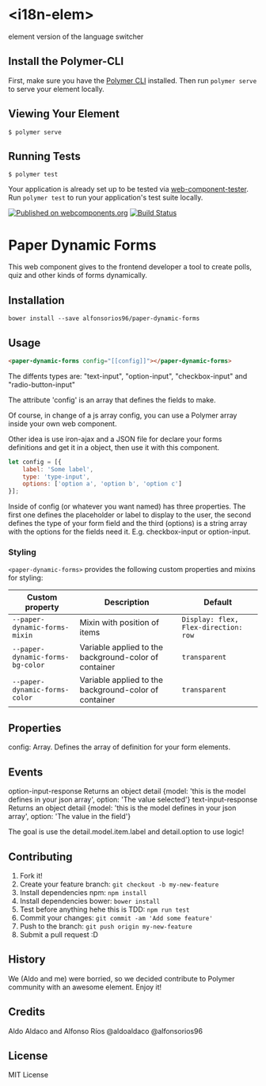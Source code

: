 # \<i18n-elem\>

 element version of the language switcher

## Install the Polymer-CLI

First, make sure you have the [Polymer CLI](https://www.npmjs.com/package/polymer-cli) installed. Then run `polymer serve` to serve your element locally.

## Viewing Your Element

```
$ polymer serve
```

## Running Tests

```
$ polymer test
```

Your application is already set up to be tested via [web-component-tester](https://github.com/Polymer/web-component-tester). Run `polymer test` to run your application's test suite locally.

[![Published on webcomponents.org](https://img.shields.io/badge/webcomponents.org-published-blue.svg)](https://www.webcomponents.org/element/alfonsorios96/paper-dynamic-forms)
[![Build Status](https://travis-ci.org/alfonsorios96/paper-dynamic-forms.svg?branch=0.2.5)](https://travis-ci.org/alfonsorios96/paper-dynamic-forms)

# Paper Dynamic Forms

This web component gives to the frontend developer a tool to create polls, quiz and other kinds of forms dynamically.

## Installation

`bower install --save alfonsorios96/paper-dynamic-forms`

## Usage

```html
<paper-dynamic-forms config="[[config]]"></paper-dynamic-forms>
```

The diffents types are: "text-input", "option-input", "checkbox-input" and "radio-button-input"

The attribute 'config' is an array that defines the fields to make.

Of course, in change of a js array config, you can use a Polymer array inside your own web component.

Other idea is use iron-ajax and a JSON file for declare your forms definitions and get it in a object, then use it with this component.

```js
let config = [{
    label: 'Some label',
    type: 'type-input',
    options: ['option a', 'option b', 'option c']
}];
```

Inside of config (or whatever you want named) has three properties.
The first one defines the placeholder or label to display to the user, the second defines the type of your form field
and the third (options)
is a string array with the options for the fields need it. E.g. checkbox-input or option-input.

### Styling

`<paper-dynamic-forms>` provides the following custom properties and mixins
for styling:

Custom property | Description | Default
----------------|-------------|----------
`--paper-dynamic-forms-mixin` | Mixin with position of items | `Display: flex, Flex-direction: row`
`--paper-dynamic-forms-bg-color` | Variable applied to the background-color of container | `transparent`
`--paper-dynamic-forms-color` | Variable applied to the background-color of container | `transparent`

## Properties

config: Array.  Defines the array of definition for your form elements.

## Events

option-input-response   Returns an object detail {model: 'this is the model defines in your json array', option: 'The value selected'}
text-input-response   Returns an object detail {model: 'this is the model defines in your json array', option: 'The value in the field'}

The goal is use the detail.model.item.label and detail.option to use logic!

## Contributing

1. Fork it!
2. Create your feature branch: `git checkout -b my-new-feature`
3. Install dependencies npm: `npm install`
4. Install dependencies bower: `bower install`
5. Test before anything hehe this is TDD: `npm run test`
6. Commit your changes: `git commit -am 'Add some feature'`
7. Push to the branch: `git push origin my-new-feature`
8. Submit a pull request :D

## History

We (Aldo and me) were borried, so we decided contribute to Polymer community with an awesome element. Enjoy it!

## Credits

Aldo Aldaco and Alfonso Ríos
@aldoaldaco
@alfonsorios96

## License

MIT License
